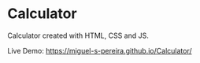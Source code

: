# Calculator
Calculator created with HTML, CSS and JS.

Live Demo: https://miguel-s-pereira.github.io/Calculator/
